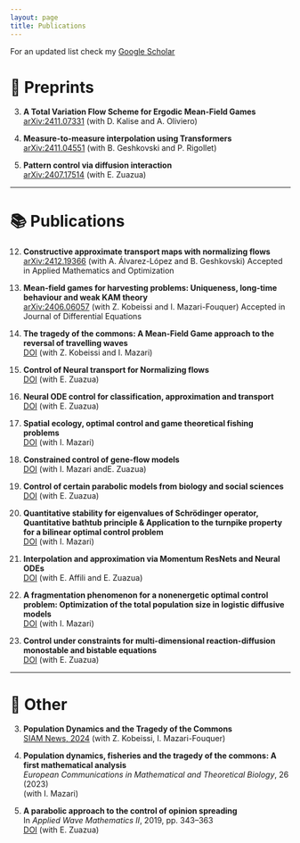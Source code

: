 ```yaml
---
layout: page
title: Publications
---
```


For an updated list check my [Google Scholar](https://scholar.google.com/citations?user=tgbnQ8cAAAAJ&hl=en)

# 📝 Preprints


3. **A Total Variation Flow Scheme for Ergodic Mean-Field Games**  
   [arXiv:2411.07331](https://arxiv.org/pdf/2411.07331) (with D. Kalise and A. Oliviero)

2. **Measure-to-measure interpolation using Transformers**  
   [arXiv:2411.04551](https://arxiv.org/pdf/2411.04551) (with B. Geshkovski and P. Rigollet)

1. **Pattern control via diffusion interaction**  
   [arXiv:2407.17514](https://arxiv.org/pdf/2407.17514) (with E. Zuazua)


---

# 📚 Publications

12. **Constructive approximate transport maps with normalizing flows**  
   [arXiv:2412.19366](https://arxiv.org/abs/2412.19366) (with A. Álvarez-López and B. Geshkovski) Accepted in Applied Mathematics and Optimization

11. **Mean-field games for harvesting problems: Uniqueness, long-time behaviour and weak KAM theory**  
   [arXiv:2406.06057](https://arxiv.org/pdf/2406.06057) (with Z. Kobeissi and I. Mazari-Fouquer) Accepted in Journal of Differential Equations

10. **The tragedy of the commons: A Mean-Field Game approach to the reversal of travelling waves**  
    [DOI](https://doi.org/10.1088/1361-6544/ad7b97) (with Z. Kobeissi and I. Mazari)

9. **Control of Neural transport for Normalizing flows**  
    [DOI](https://doi.org/10.1016/j.matpur.2023.10.005) (with  E. Zuazua)

8. **Neural ODE control for classification, approximation and transport**  
   [DOI](https://doi.org/10.1137/21M141143) (with  E. Zuazua)

7. **Spatial ecology, optimal control and game theoretical fishing problems**  
   [DOI](https://doi.org/10.1007/s00285-022-01829-w) (with I. Mazari)

6. **Constrained control of gene-flow models**  
   [DOI](https://doi.org/10.4171/aihpc/52) (with I. Mazari andE. Zuazua)

5. **Control of certain parabolic models from biology and social sciences**  
   [DOI](https://doi.org/10.3934/mcrf.2022032) (with E. Zuazua)

4. **Quantitative stability for eigenvalues of Schrödinger operator, Quantitative bathtub principle & Application to the turnpike property for a bilinear optimal control problem**  
   [DOI](https://doi.org/10.1137/21M1393121) (with I. Mazari)

3. **Interpolation and approximation via Momentum ResNets and Neural ODEs**  
   [DOI](https://doi.org/10.1016/j.sysconle.2022.105182) (with E. Affili and E. Zuazua)

2. **A fragmentation phenomenon for a nonenergetic optimal control problem: Optimization of the total population size in logistic diffusive models**  
   [DOI](https://doi.org/10.1137/20M132818X) (with I. Mazari)

1. **Control under constraints for multi-dimensional reaction-diffusion monostable and bistable equations**  
   [DOI](https://doi.org/10.1016/j.matpur.2020.08.006) (with  E. Zuazua)


---

# 📎 Other


3. **Population Dynamics and the Tragedy of the Commons**  
   [SIAM News, 2024](https://www.siam.org/publications/siam-news/articles/population-dynamics-and-the-tragedy-of-the-commons/) (with Z. Kobeissi, I. Mazari-Fouquer)

2. **Population dynamics, fisheries and the tragedy of the commons: A first mathematical analysis**  
   *European Communications in Mathematical and Theoretical Biology*, 26 (2023)  
   (with I. Mazari)

1. **A parabolic approach to the control of opinion spreading**  
   In *Applied Wave Mathematics II*, 2019, pp. 343–363  
   [DOI](https://doi.org/10.1007/978-3-030-29951-4_15) (with E. Zuazua)

